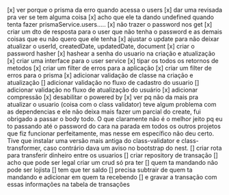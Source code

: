 [x] ver porque o prisma da erro quando acessa o users
[x] dar uma revisada pra ver se tem alguma coisa
[x] acho que ele ta dando undefined quando tenta fazer prismaService.users.....
[x] não trazer o password nos get
    [x] criar um dto de resposta para o user que não tenha o password e as demais coisas que eu não quero que ele tenha
[x] ajustar o update para não deixar atualizar o userId, createdDate, updatedDate, document
[x] criar o password hasher
[x] hashear a senha do usuario na criação e atualização
[x] criar uma interface para o user service
[x] tipar os todos os retornos de metodos
[x] criar um filter de erros para a aplicação
[x] criar um filter de erros para o prisma
[x] adicionar validação de classe na criação e atualização
[] adicionar validação no fluxo de cadastro do usuario
[] adicionar validação no fluxo de atualização do usuário
[x] adicionar compressão
[x] desabilitar o powered by
[x] ver pq não da mais pra atualizar o usuario (coisa com o class validator)
    teve algum problema com as dependencias e ele não deixa mais fazer um parcial do create, fui obrigado a passar o body todo. O que claramente não é o melhor jeito pq eu to passando até o password do cara na parada
    em todos os outros projetos que fiz funcionar perfeitamente, mas nesse em específico não deu certo. Tive que instalar uma versão mais antiga do class-validator e class-transformer, caso contrário dava um aviso no bootstrap do nest.
[] criar rota para transferir dinheiro entre os usuarios
    [] criar repository de transação
        [] acho que pode ser legal criar um crud só pra ter
    [] quem ta mandando não pode ser lojista
    [] tem que ter saldo
    [] precisa subtrair de quem ta mandando e adicionar em quem ta recebendo
    [] e gravar a transação com essas informações na tabela de transações
